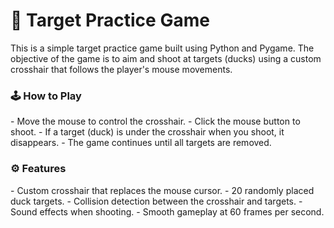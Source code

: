 <h1>🎯 Target Practice Game</h1>
This is a simple target practice game built using Python and Pygame. The objective of the game is to aim and shoot at targets (ducks) using a custom crosshair that follows the player's mouse movements.

<h3>🕹️ How to Play</h3>
  - Move the mouse to control the crosshair.
  - Click the mouse button to shoot.
  - If a target (duck) is under the crosshair when you shoot, it disappears.
  - The game continues until all targets are removed.

<h3>⚙️ Features</h3>
  - Custom crosshair that replaces the mouse cursor.
  - 20 randomly placed duck targets.
  - Collision detection between the crosshair and targets.
  - Sound effects when shooting.
  - Smooth gameplay at 60 frames per second.
